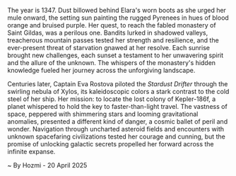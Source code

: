
The year is 1347.  Dust billowed behind Elara's worn boots as she urged her mule onward, the setting sun painting the rugged Pyrenees in hues of blood orange and bruised purple.  Her quest, to reach the fabled monastery of Saint Gildas, was a perilous one.  Bandits lurked in shadowed valleys, treacherous mountain passes tested her strength and resilience, and the ever-present threat of starvation gnawed at her resolve.  Each sunrise brought new challenges, each sunset a testament to her unwavering spirit and the allure of the unknown.  The whispers of the monastery's hidden knowledge fueled her journey across the unforgiving landscape.

Centuries later, Captain Eva Rostova piloted the *Stardust Drifter* through the swirling nebula of Xylos, its kaleidoscopic colors a stark contrast to the cold steel of her ship. Her mission: to locate the lost colony of Kepler-186f, a planet whispered to hold the key to faster-than-light travel.  The vastness of space, peppered with shimmering stars and looming gravitational anomalies, presented a different kind of danger, a cosmic ballet of peril and wonder.  Navigation through uncharted asteroid fields and encounters with unknown spacefaring civilizations tested her courage and cunning, but the promise of unlocking galactic secrets propelled her forward across the infinite expanse.

~ By Hozmi - 20 April 2025
